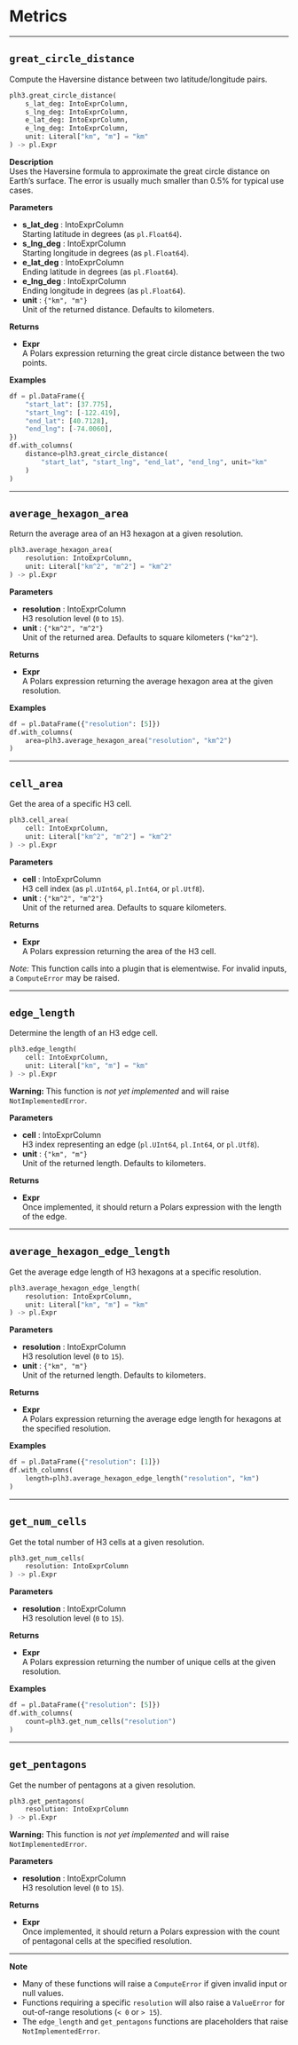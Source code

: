 # Metrics

---

## `great_circle_distance`

Compute the Haversine distance between two latitude/longitude pairs.

```python
plh3.great_circle_distance(
    s_lat_deg: IntoExprColumn,
    s_lng_deg: IntoExprColumn,
    e_lat_deg: IntoExprColumn,
    e_lng_deg: IntoExprColumn,
    unit: Literal["km", "m"] = "km"
) -> pl.Expr
```

**Description**  
Uses the Haversine formula to approximate the great circle distance on Earth’s surface. The error is usually much smaller than 0.5% for typical use cases.

**Parameters**

- **s_lat_deg** : IntoExprColumn  
  Starting latitude in degrees (as `pl.Float64`).
- **s_lng_deg** : IntoExprColumn  
  Starting longitude in degrees (as `pl.Float64`).
- **e_lat_deg** : IntoExprColumn  
  Ending latitude in degrees (as `pl.Float64`).
- **e_lng_deg** : IntoExprColumn  
  Ending longitude in degrees (as `pl.Float64`).
- **unit** : `{"km", "m"}`  
  Unit of the returned distance. Defaults to kilometers.

**Returns**

- **Expr**  
  A Polars expression returning the great circle distance between the two points.

**Examples**

```python
df = pl.DataFrame({
    "start_lat": [37.775],
    "start_lng": [-122.419],
    "end_lat": [40.7128],
    "end_lng": [-74.0060],
})
df.with_columns(
    distance=plh3.great_circle_distance(
        "start_lat", "start_lng", "end_lat", "end_lng", unit="km"
    )
)
```

---

## `average_hexagon_area`

Return the average area of an H3 hexagon at a given resolution.

```python
plh3.average_hexagon_area(
    resolution: IntoExprColumn,
    unit: Literal["km^2", "m^2"] = "km^2"
) -> pl.Expr
```

**Parameters**

- **resolution** : IntoExprColumn  
  H3 resolution level (`0` to `15`).
- **unit** : `{"km^2", "m^2"}`  
  Unit of the returned area. Defaults to square kilometers (`"km^2"`).

**Returns**

- **Expr**  
  A Polars expression returning the average hexagon area at the given resolution.

**Examples**

```python
df = pl.DataFrame({"resolution": [5]})
df.with_columns(
    area=plh3.average_hexagon_area("resolution", "km^2")
)
```

---

## `cell_area`

Get the area of a specific H3 cell.

```python
plh3.cell_area(
    cell: IntoExprColumn,
    unit: Literal["km^2", "m^2"] = "km^2"
) -> pl.Expr
```

**Parameters**

- **cell** : IntoExprColumn  
  H3 cell index (as `pl.UInt64`, `pl.Int64`, or `pl.Utf8`).
- **unit** : `{"km^2", "m^2"}`  
  Unit of the returned area. Defaults to square kilometers.

**Returns**

- **Expr**  
  A Polars expression returning the area of the H3 cell.

_Note:_ This function calls into a plugin that is elementwise. For invalid inputs, a `ComputeError` may be raised.

---

## `edge_length`

Determine the length of an H3 edge cell.

```python
plh3.edge_length(
    cell: IntoExprColumn,
    unit: Literal["km", "m"] = "km"
) -> pl.Expr
```

**Warning:** This function is _not yet implemented_ and will raise `NotImplementedError`.

**Parameters**

- **cell** : IntoExprColumn  
  H3 index representing an edge (`pl.UInt64`, `pl.Int64`, or `pl.Utf8`).
- **unit** : `{"km", "m"}`  
  Unit of the returned length. Defaults to kilometers.

**Returns**

- **Expr**  
  Once implemented, it should return a Polars expression with the length of the edge.

---

## `average_hexagon_edge_length`

Get the average edge length of H3 hexagons at a specific resolution.

```python
plh3.average_hexagon_edge_length(
    resolution: IntoExprColumn,
    unit: Literal["km", "m"] = "km"
) -> pl.Expr
```

**Parameters**

- **resolution** : IntoExprColumn  
  H3 resolution level (`0` to `15`).
- **unit** : `{"km", "m"}`  
  Unit of the returned length. Defaults to kilometers.

**Returns**

- **Expr**  
  A Polars expression returning the average edge length for hexagons at the specified resolution.

**Examples**

```python
df = pl.DataFrame({"resolution": [1]})
df.with_columns(
    length=plh3.average_hexagon_edge_length("resolution", "km")
)
```

---

## `get_num_cells`

Get the total number of H3 cells at a given resolution.

```python
plh3.get_num_cells(
    resolution: IntoExprColumn
) -> pl.Expr
```

**Parameters**

- **resolution** : IntoExprColumn  
  H3 resolution level (`0` to `15`).

**Returns**

- **Expr**  
  A Polars expression returning the number of unique cells at the given resolution.

**Examples**

```python
df = pl.DataFrame({"resolution": [5]})
df.with_columns(
    count=plh3.get_num_cells("resolution")
)
```

---

## `get_pentagons`

Get the number of pentagons at a given resolution.

```python
plh3.get_pentagons(
    resolution: IntoExprColumn
) -> pl.Expr
```

**Warning:** This function is _not yet implemented_ and will raise `NotImplementedError`.

**Parameters**

- **resolution** : IntoExprColumn  
  H3 resolution level (`0` to `15`).

**Returns**

- **Expr**  
  Once implemented, it should return a Polars expression with the count of pentagonal cells at the specified resolution.

---

**Note**

- Many of these functions will raise a `ComputeError` if given invalid input or null values.
- Functions requiring a specific `resolution` will also raise a `ValueError` for out-of-range resolutions (`< 0` or `> 15`).
- The `edge_length` and `get_pentagons` functions are placeholders that raise `NotImplementedError`.
